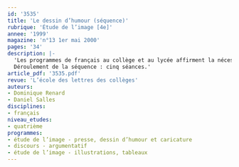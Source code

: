 ```yaml
---
id: '3535'
title: 'Le dessin d’humour (séquence)'
rubrique: 'Étude de l’image [4e]'
annee: '1999'
magazine: 'n°13 1er mai 2000'
pages: '34'
description: |-
  'Les programmes de français au collège et au lycée affirment la nécessité d’intégrer l’analyse des images dans l’enseignement et mettent en relation l’étude de l’image avec l’apprentissage des discours verbaux, selon une progression qui va de la représentation à l’argumentation. Mais, si le document d’accompagnement propose le plan d’une séquence didactique, il n’aide pas les enseignants à mettre en place des méthodes propres à l’étude du dessin d’humour, qu’il ne distingue d’ailleurs pas du dessin de presse. Or, le dessin d’humour, différent de la caricature et du dessin de presse, s’intéresse moins aux faits sociaux qu’aux attitudes culturelles, morales et esthétiques. Cet article est donc consacré à l’étude des dessins d’humour et à leurs rapports avec l’argumentation. Ce travail prend sa place plutôt dans la seconde moitié de l’année scolaire et constitue une première approche de l’argumentation. Les dessins, souvent plus forts que les textes, sont en effet saisis plus facilement et immédiatement par les élèves. Leur lecture et la verbalisation qu’elle entraîne permettent de commencer à mettre en place les outils pour l’apprentissage de l’argumentation. On supposera déjà acquis par les élèves les techniques de base de la lecture de l’image fixe et le repérage des dominantes descriptives, narratives, explicatives, argumentatives des images.
  Déroulement de la séquence : cinq séances.'
article_pdf: '3535.pdf'
revue: 'L’école des lettres des collèges'
auteurs:
- Dominique Renard
- Daniel Salles
disciplines:
- français
niveau_etudes:
- quatrième
programmes:
- étude de l’image - presse, dessin d’humour et caricature
- discours - argumentatif
- étude de l’image - illustrations, tableaux
---
```

